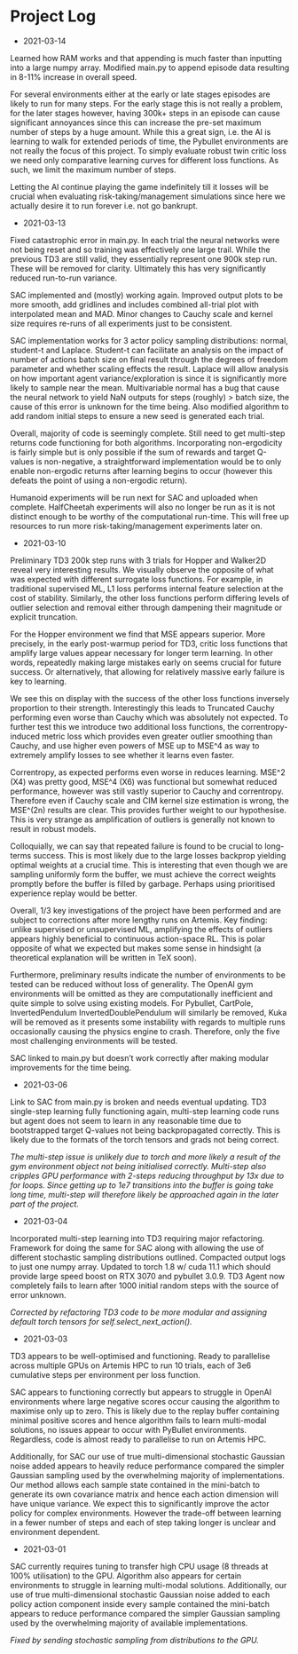 # Project Log

* 2021-03-14

Learned how RAM works and that appending is much faster than inputting into a large numpy array. Modified main.py to append episode data resulting in 8-11% increase in overall speed.

For several environments either at the early or late stages episodes are likely to run for many steps. For the early stage this is not really a problem, for the later stages however, having 300k+ steps in an episode can cause significant annoyances since this can increase the pre-set maximum number of steps by a huge amount. While this a great sign, i.e. the AI is learning to walk for extended periods of time, the Pybullet environments are not really the focus of this project. To simply evaluate robust twin critic loss we need only comparative learning curves for different loss functions. As such, we limit the maximum number of steps. 

Letting the AI continue playing the game indefinitely till it losses will be crucial when evaluating risk-taking/management simulations since here we actually desire it to run forever i.e. not go bankrupt.

* 2021-03-13

Fixed catastrophic error in main.py. In each trial the neural networks were not being reset and so training was effectively one large trail. While the previous TD3 are still valid, they essentially represent one 900k step run. These will be removed for clarity. Ultimately this has very significantly reduced run-to-run variance.

SAC implemented and (mostly) working again. Improved output plots to be more smooth, add gridlines and includes combined all-trial plot with interpolated mean and MAD. Minor changes to Cauchy scale and kernel size requires re-runs of all experiments just to be consistent.

SAC implementation works for 3 actor policy sampling distributions: normal, student-t and Laplace. Student-t can facilitate an analysis on the impact of number of actions batch size on final result through the degrees of freedom parameter and whether scaling effects the result. Laplace will allow analysis on how important agent variance/exploration is since it is significantly more likely to sample near the mean. Multivariable normal has a bug that cause the neural network to yield NaN outputs for steps (roughly) > batch size, the cause of this error is unknown for the time being. Also modified algorithm to add random initial steps to ensure a new seed is generated each trial. 

Overall, majority of code is seemingly complete. Still need to get multi-step returns code functioning for both algorithms. Incorporating non-ergodicity is fairly simple but is only possible if the sum of rewards and target Q-values is non-negative, a straightforward implementation would be to only enable non-ergodic returns after learning begins to occur (however this defeats the point of using a non-ergodic return).

Humanoid experiments will be run next for SAC and uploaded when complete. HalfCheetah experiments will also no longer be run as it is not distinct enough to be worthy of the computational run-time. This will free up resources to run more risk-taking/management experiments later on.


* 2021-03-10

Preliminary TD3 200k step runs with 3 trials for Hopper and Walker2D reveal very interesting results. We visually observe the opposite of what was expected with different surrogate loss functions. For example, in traditional supervised ML, L1 loss performs internal feature selection at the cost of stability. Similarly, the other loss functions perform differing levels of outlier selection and removal either through dampening their magnitude or explicit truncation. 

For the Hopper environment we find that MSE appears superior. More precisely, in the early post-warmup period for TD3, critic loss functions that amplify large values appear necessary for longer term learning. In other words, repeatedly making large mistakes early on seems crucial for future success. Or alternatively, that allowing for relatively massive early failure is key to learning.

We see this on display with the success of the other loss functions inversely proportion to their strength. Interestingly this leads to Truncated Cauchy performing even worse than Cauchy which was absolutely not expected. To further test this we introduce two additional loss functions, the correntropy-induced metric loss which provides even greater outlier smoothing than Cauchy,  and use higher even powers of MSE up to MSE^4 as way to extremely amplify losses to see whether it learns even faster.

Correntropy, as expected performs even worse in reduces learning. MSE^2 (X4) was pretty good, MSE^4 (X6) was functional but somewhat reduced performance, however was still vastly superior to Cauchy and correntropy. Therefore even if Cauchy scale and CIM kernel size estimation is wrong, the MSE^(2n) results are clear. This provides further weight to our hypothesise. This is very strange as amplification of outliers is generally not known to result in robust models.

Colloquially, we can say that repeated failure is found to be crucial to long-terms success. This is most likely due to the large losses backprop yielding optimal weights at a crucial time. This is interesting that even though we are sampling uniformly form the buffer, we must achieve the correct weights promptly before the buffer is filled by garbage. Perhaps using prioritised experience replay would be better.
 
Overall, 1/3 key investigations of the project have been performed and are subject to corrections after more lengthy runs on Artemis. Key finding: unlike supervised or unsupervised ML, amplifying the effects of outliers appears highly beneficial to continuous action-space RL. This is polar opposite of what we expected but makes some sense in hindsight (a theoretical explanation will be written in TeX soon).

Furthermore, preliminary results indicate the number of environments to be tested can be reduced without loss of generality. The OpenAI gym environments will be omitted as they are computationally inefficient and quite simple to solve using existing models. For Pybullet, CartPole, InvertedPendulum InvertedDoublePendulum will similarly be removed, Kuka will be removed as it presents some instability with regards to multiple runs occasionally causing the physics engine to crash. Therefore, only the five most challenging environments will be tested.

SAC linked to main.py but doesn’t work correctly after making modular improvements for the time being.


* 2021-03-06

Link to SAC from main.py is broken and needs eventual updating. TD3 single-step learning fully functioning again, multi-step learning code runs but agent does not seem to learn in any reasonable time due to bootstrapped target Q-values not being backpropagated correctly. This is likely due to the formats of the torch tensors and grads not being correct.

*The multi-step issue is unlikely due to torch and more likely a result of the gym environment object not being initialised correctly. Multi-step also cripples GPU performance with 2-steps reducing throughput by 13x due to for loops. Since getting up to 1e7 transitions into the buffer is going take long time, multi-step will therefore likely be approached again in the later part of the project.*

* 2021-03-04

Incorporated multi-step learning into TD3 requiring major refactoring. Framework for doing the same for SAC along with allowing the use of different stochastic sampling distributions outlined. Compacted output logs to just one numpy array. Updated to torch 1.8 w/ cuda 11.1 which should provide large speed boost on RTX 3070 and pybullet 3.0.9. TD3 Agent now completely fails to learn after 1000 initial random steps with the source of error unknown.

*Corrected by refactoring TD3 code to be more modular and assigning default torch tensors for self.select_next_action().*

* 2021-03-03

TD3 appears to be well-optimised and functioning. Ready to parallelise across multiple GPUs on Artemis HPC to run 10 trials, each of 3e6 cumulative steps per environment per loss function.

SAC appears to functioning correctly but appears to struggle in OpenAI environments where large negative scores occur causing the algorithm to maximise only up to zero. This is likely due to the replay buffer containing minimal positive scores and hence algorithm fails to learn multi-modal solutions, no issues appear to occur with PyBullet environments. Regardless, code is almost ready to parallelise to run on Artemis HPC.

Additionally, for SAC our use of true multi-dimensional stochastic Gaussian noise added appears to heavily reduce performance compared the simpler Gaussian sampling used by the overwhelming majority of implementations. Our method allows each sample state contained in the mini-batch to generate its own covariance matrix and hence each action dimension will have unique variance. We expect this to significantly improve the actor policy for complex environments. However the trade-off between learning in a fewer number of steps and each of step taking longer is unclear and environment dependent.

* 2021-03-01

SAC currently requires tuning to transfer high CPU usage (8 threads at 100% utilisation) to the GPU. Algorithm also appears for certain environments to struggle in learning multi-modal solutions. Additionally, our use of true multi-dimensional stochastic Gaussian noise added to each policy action component inside every sample contained the mini-batch appears to reduce performance compared the simpler Gaussian sampling used by the overwhelming majority of available implementations.

*Fixed by sending stochastic sampling from distributions to the GPU.*
